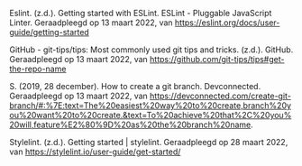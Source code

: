 Eslint. (z.d.). Getting started with ESLint. ESLint - Pluggable JavaScript Linter. Geraadpleegd op 13 maart 2022, van https://eslint.org/docs/user-guide/getting-started

GitHub - git-tips/tips: Most commonly used git tips and tricks. (z.d.). GitHub. Geraadpleegd op 13 maart 2022, van https://github.com/git-tips/tips#get-the-repo-name

S. (2019, 28 december). How to create a git branch. Devconnected. Geraadpleegd op 13 maart 2022, van https://devconnected.com/create-git-branch/#:%7E:text=The%20easiest%20way%20to%20create,branch%20you%20want%20to%20create.&text=To%20achieve%20that%2C%20you%20will,feature%E2%80%9D%20as%20the%20branch%20name.

Stylelint. (z.d.). Getting started | stylelint. Geraadpleegd op 28 maart 2022, van https://stylelint.io/user-guide/get-started/

